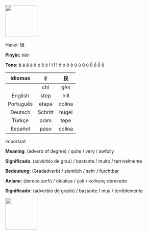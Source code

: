 <a href="https://www.youtube.com/@deisefreire5875/videos" target="blank"><img align="center" src="" alt="" height="100" /></a> 

Hanzi: 很

**Pinyin:** hěn


**Tons:** ā á ǎ à ē é ě è ī í ǐ ì ō ó ǒ ò ū ú ǔ ù ǖ ǘ ǚ ǜ 

| Idiomas | 彳 | 艮 |
| :---: | :---: | :---: |
|  | chì | gèn |
| English | step| hill |
| Português | etapa | colina |
| Deutsch | Schritt | hügel|
| Türkçe | adım | tepe | 
| Español | paso | colina |

> [!IMPORTANT]
>
> **Meaning**: (adverb of degree) / quite / very / awfully
> 
> **Significado**: (advérbio de grau) / bastante / muito / terrivelmente
> 
> **Bedeutung:** (Gradadverb) / ziemlich / sehr / furchtbar
>
> **Anlamı:** (derece zarfı) / oldukça / çok / korkunç derecede
>
> **Significado:** (adverbio de grado) / bastante / muy / terriblemente

<a href="https://www.youtube.com/@deisefreire5875/videos" target="blank"><img align="center" src="" alt="" height="100" /></a> 